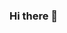 ### Hi there 👋

<!--
**Si-Ni/Si-Ni** is a ✨ _special_ ✨ repository because its `README.md` (this file) appears on your GitHub profile.

Here are some ideas to get you started:

<img align="" src="https://github-readme-stats.vercel.app/api/top-langs/?username=Si-Ni&langs_count=5&layout=compact&theme=ayu-mirage&border_radius=0" />

[![trophy](https://github-profile-trophy.vercel.app/?username=Si-Ni&theme=onedark)](https://github.com/ryo-ma/github-profile-trophy)
-->
